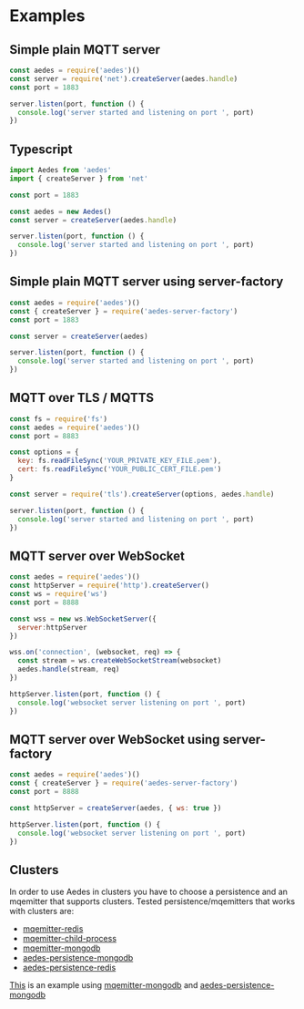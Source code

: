<!-- markdownlint-disable MD013 MD024 -->
# Examples

## Simple plain MQTT server

```js
const aedes = require('aedes')()
const server = require('net').createServer(aedes.handle)
const port = 1883

server.listen(port, function () {
  console.log('server started and listening on port ', port)
})
```

## Typescript

```ts
import Aedes from 'aedes'
import { createServer } from 'net'

const port = 1883

const aedes = new Aedes()
const server = createServer(aedes.handle)

server.listen(port, function () {
  console.log('server started and listening on port ', port)
})
```

## Simple plain MQTT server using server-factory

```js
const aedes = require('aedes')()
const { createServer } = require('aedes-server-factory')
const port = 1883

const server = createServer(aedes)

server.listen(port, function () {
  console.log('server started and listening on port ', port)
})
```

## MQTT over TLS / MQTTS

```js
const fs = require('fs')
const aedes = require('aedes')()
const port = 8883

const options = {
  key: fs.readFileSync('YOUR_PRIVATE_KEY_FILE.pem'),
  cert: fs.readFileSync('YOUR_PUBLIC_CERT_FILE.pem')
}

const server = require('tls').createServer(options, aedes.handle)

server.listen(port, function () {
  console.log('server started and listening on port ', port)
})
```

## MQTT server over WebSocket

```js
const aedes = require('aedes')()
const httpServer = require('http').createServer()
const ws = require('ws')
const port = 8888

const wss = new ws.WebSocketServer({
  server:httpServer
})

wss.on('connection', (websocket, req) => {
  const stream = ws.createWebSocketStream(websocket)
  aedes.handle(stream, req)
})

httpServer.listen(port, function () {
  console.log('websocket server listening on port ', port)
})
```

## MQTT server over WebSocket using server-factory

```js
const aedes = require('aedes')()
const { createServer } = require('aedes-server-factory')
const port = 8888

const httpServer = createServer(aedes, { ws: true })

httpServer.listen(port, function () {
  console.log('websocket server listening on port ', port)
})
```

## Clusters

In order to use Aedes in clusters you have to choose a persistence and an mqemitter that supports clusters. Tested persistence/mqemitters that works with clusters are:

- [mqemitter-redis]
- [mqemitter-child-process]
- [mqemitter-mongodb]
- [aedes-persistence-mongodb]
- [aedes-persistence-redis]

[This](https://github.com/moscajs/aedes/blob/master/examples/clusters/index.js) is an example using [mqemitter-mongodb] and [aedes-persistence-mongodb]

[aedes-persistence-mongodb]: https://www.npmjs.com/aedes-persistence-mongodb
[aedes-persistence-redis]: https://www.npmjs.com/aedes-persistence-redis

[mqemitter-redis]: https://www.npmjs.com/mqemitter-redis
[mqemitter-mongodb]: https://www.npmjs.com/mqemitter-mongodb
[mqemitter-child-process]: https://www.npmjs.com/mqemitter-child-process
